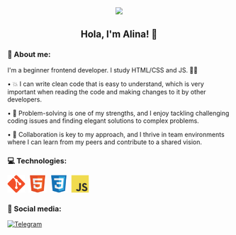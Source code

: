 <div id="header" align="center">
  <img src="https://i.pinimg.com/originals/ff/d9/b4/ffd9b46366e14141790a80d4922485bf.gif"/>

  ## Hola, I'm Alina! 👋
</div>

### 💬 About me:

I'm a beginner frontend developer. I study HTML/CSS and JS. 💁‍♀️

• 💥 I can write clean code that is easy to understand, which is very important when reading the code and making changes to it by other developers.

• 🤔 Problem-solving is one of my strengths, and I enjoy tackling challenging coding issues and finding elegant solutions to complex problems.

• 🌟 Collaboration is key to my approach, and I thrive in team environments where I can learn from my peers and contribute to a shared vision.


### 💻 Technologies:
<div>
  <img src="https://github.com/devicons/devicon/blob/master/icons/git/git-original.svg" title="git" alt="git" width="40" height="40"/>&nbsp
  <img src="https://github.com/devicons/devicon/blob/master/icons/html5/html5-original.svg" title="html5" alt="html5" width="40" height="40"/>&nbsp
  <img src="https://github.com/devicons/devicon/blob/master/icons/css3/css3-original.svg" title="css" alt="css" width="40" height="40"/>&nbsp
  <img src="https://github.com/devicons/devicon/blob/master/icons/javascript/javascript-original.svg" title="javascript" alt="javascript" width="40" 
  height="40"/>&nbsp
</div>

### 🤝 Social media:
[![Telegram](https://img.shields.io/badge/-Telegram-black?style=for-the-badge&logo=telegram&logoColor)](https://t.me/mmmalinam)
